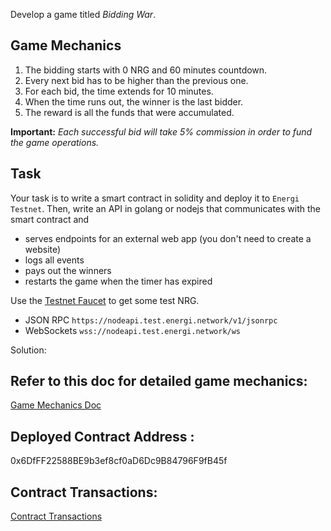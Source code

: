 
Develop a game titled *Bidding War*.

## Game Mechanics

1. The bidding starts with 0 NRG and 60 minutes countdown.
2. Every next bid has to be higher than the previous one.
3. For each bid, the time extends for 10 minutes.
4. When the time runs out, the winner is the last bidder.
5. The reward is all the funds that were accumulated.

**Important:** _Each successful bid will take 5% commission in order to fund the game operations._

## Task

Your task is to write a smart contract in solidity and deploy it to `Energi Testnet`. Then, write
an API in golang or nodejs that communicates with the smart contract and

- serves endpoints for an external web app (you don't need to create a website)
- logs all events
- pays out the winners
- restarts the game when the timer has expired

Use the [Testnet Faucet](https://faucet.energi.network/) to get some test NRG.

- JSON RPC `https://nodeapi.test.energi.network/v1/jsonrpc`
- WebSockets `wss://nodeapi.test.energi.network/ws`



Solution: 

## Refer to this doc for detailed game mechanics:
[Game Mechanics Doc](https://docs.google.com/document/d/1SaXMYNabUkwojN32nffYyaxlTfbYy3oUS3ggJnmW_VY/edit?usp=sharing)

## Deployed Contract Address : 
0x6DfFF22588BE9b3ef8cf0aD6Dc9B84796F9fB45f

## Contract Transactions:
[Contract Transactions](https://explorer.test.energi.network/address/0x6DfFF22588BE9b3ef8cf0aD6Dc9B84796F9fB45f/transactions)
